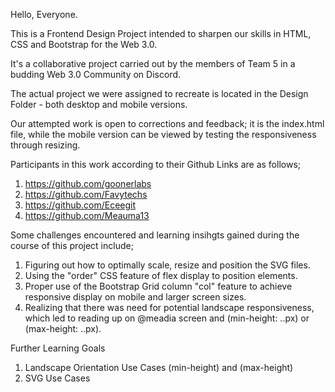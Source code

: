Hello, Everyone.

This is a Frontend Design Project intended to sharpen our skills in HTML, CSS and Bootstrap for the Web 3.0.

It's a collaborative project carried out by the members of Team 5 in a budding Web 3.0 Community on Discord.

The actual project we were assigned to recreate is located in the Design Folder - both desktop and mobile versions.

Our attempted work is open to corrections and feedback; it is the index.html file, while the mobile version can be viewed by testing the responsiveness through resizing.


Participants in this work according to their Github Links are as follows;

1. https://github.com/goonerlabs
2. https://github.com/Favytechs
3. https://github.com/Eceegit
4. https://github.com/Meauma13



Some challenges encountered and learning insihgts gained during the course of this project include;

1. Figuring out how to optimally scale, resize and position the SVG files.
2. Using the "order" CSS feature of flex display to position elements.
3. Proper use of the Bootstrap Grid column "col" feature to achieve responsive display on mobile and larger screen sizes.
4. Realizing that there was need for potential landscape responsiveness, which led to reading up on @meadia screen and (min-height: ..px) or (max-height: ..px).



Further Learning Goals

1. Landscape Orientation Use Cases (min-height) and (max-height)
2. SVG Use Cases
